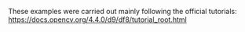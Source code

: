 These examples were carried out mainly following the official tutorials:
https://docs.opencv.org/4.4.0/d9/df8/tutorial_root.html
